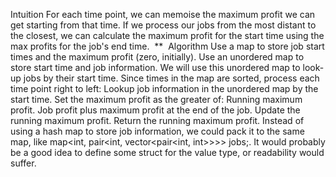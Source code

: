 Intuition
For each time point, we can memoise the maximum profit we can get starting from that time. If we process our jobs from the most distant to the closest, we can calculate the maximum profit for the start time using the max profits for the job's end time.
​
**
​
Algorithm
Use a map to store job start times and the maximum profit (zero, initially).
Use an unordered map to store start time and job information.
We will use this unordered map to look-up jobs by their start time.
Since times in the map are sorted, process each time point right to left:
Lookup job information in the unordered map by the start time.
Set the maximum profit as the greater of:
Running maximum profit.
Job profit plus maximum profit at the end of the job.
Update the running maximum profit.
Return the running maximum profit.
Instead of using a hash map to store job information, we could pack it to the same map, like map<int, pair<int, vector<pair<int, int>>>> jobs;. It would probably be a good idea to define some struct for the value type, or readability would suffer.